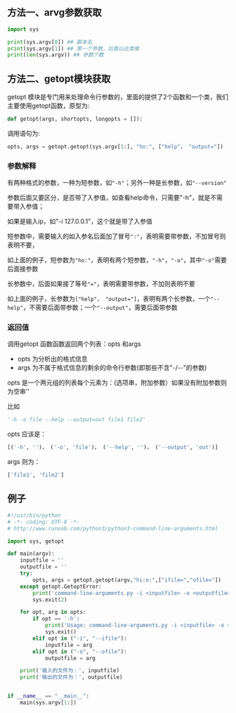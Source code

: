 ## 方法一、arvg参数获取
```py
import sys  

print(sys.argv[0]) ## 脚本名  
print(sys.argv[1]) ## 第一个参数，后面以此类推
print(len(sys.argv)) ## 参数个数
```

## 方法二、getopt模块获取
getopt 模块是专门用来处理命令行参数的，里面的提供了2个函数和一个类，我们主要使用getopt函数，原型为:

```py
def getopt(args, shortopts, longopts = []):
```

调用语句为:

```py
opts, args = getopt.getopt(sys.argv[1:], "ho:", ["help"， "output="]) 
```

### 参数解释

有两种格式的参数，一种为短参数，如`"-h"`；另外一种是长参数，如`"--version"`

参数后面又要区分，是否带了入参值，如查看help命令，只需要"-h"，就是不需要带入参值；

如果是输入ip，如"-i 127.0.0.1"，这个就是带了入参值

短参数中，需要输入的如入参名后面加了冒号`":"`，表明需要带参数，不加冒号则表明不要，

如上面的例子，短参数为`"ho:"`，表明有两个短参数，`"-h"`，`"-o"`，其中`"-o"`需要后面接参数

长参数中，后面如果接了等号`"="`，表明需要带参数，不加则表明不要

如上面的例子，长参数为`["help"， "output="]`，表明有两个长参数，一个`"--help"`，不需要后面带参数；一个`"--output"`，需要后面带参数

### 返回值
调用getopt 函数函数返回两个列表：opts 和args

+ opts 为分析出的格式信息
+ args 为不属于格式信息的剩余的命令行参数(即那些不含"-/--"的参数)

opts 是一个两元组的列表每个元素为：(选项串，附加参数）如果没有附加参数则为空串''

比如 

```py
'-h -o file --help --output=out file1 file2'
```

opts 应该是：

```py
[('-h', '')， ('-o', 'file')， ('--help', '')， ('--output', 'out')]
```

args 则为：

```py
['file1', 'file2']
```


## 例子
```py
#!/usr/bin/python
# -*- coding: UTF-8 -*-
# http://www.runoob.com/python3/python3-command-line-arguments.html

import sys, getopt

def main(argv):
    inputfile = ''
    outputfile = ''
    try:
        opts, args = getopt.getopt(argv,"hi:o:",["ifile=","ofile="])
    except getopt.GetoptError:
        print('command-line-arguments.py -i <inputfile> -o <outputfile>')
        sys.exit(2)

    for opt, arg in opts:
        if opt == '-h':
            print('Usage: command-line-arguments.py -i <inputfile> -o <outputfile>')
            sys.exit()
        elif opt in ("-i", "--ifile"):
            inputfile = arg
        elif opt in ("-o", "--ofile"):
            outputfile = arg

    print('输入的文件为：', inputfile)
    print('输出的文件为：', outputfile)


if __name__ == "__main__":
    main(sys.argv[1:])

```